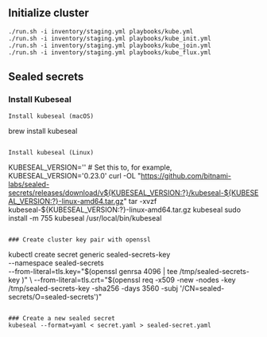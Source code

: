 
## Initialize cluster
```
./run.sh -i inventory/staging.yml playbooks/kube.yml
./run.sh -i inventory/staging.yml playbooks/kube_init.yml
./run.sh -i inventory/staging.yml playbooks/kube_join.yml
./run.sh -i inventory/staging.yml playbooks/kube_flux.yml
```

## Sealed secrets

### Install Kubeseal
```
Install kubeseal (macOS)
```
brew install kubeseal
```

Install kubeseal (Linux)
```
KUBESEAL_VERSION='' # Set this to, for example, KUBESEAL_VERSION='0.23.0'
curl -OL "https://github.com/bitnami-labs/sealed-secrets/releases/download/v${KUBESEAL_VERSION:?}/kubeseal-${KUBESEAL_VERSION:?}-linux-amd64.tar.gz"
tar -xvzf kubeseal-${KUBESEAL_VERSION:?}-linux-amd64.tar.gz kubeseal
sudo install -m 755 kubeseal /usr/local/bin/kubeseal
```

### Create cluster key pair with openssl
```
kubectl create secret generic sealed-secrets-key \
  --namespace sealed-secrets \
  --from-literal=tls.key="$(openssl genrsa 4096 | tee /tmp/sealed-secrets-key )" \
  --from-literal=tls.crt="$(openssl req -x509 -new -nodes -key /tmp/sealed-secrets-key -sha256 -days 3560 -subj '/CN=sealed-secrets/O=sealed-secrets')"
```

### Create a new sealed secret
kubeseal --format=yaml < secret.yaml > sealed-secret.yaml
```
